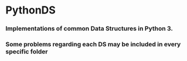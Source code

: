 # PythonDS
### Implementations of common Data Structures in Python 3.
### Some problems regarding each DS may be included in every specific folder